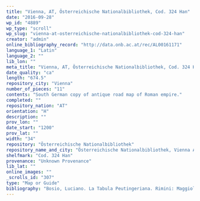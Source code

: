 ```yaml
---
title: "Vienna, AT, Österreichische Nationalbibliothek, Cod. 324 Han"
date: "2016-09-28"
wp_id: "4889"
wp_type: "scroll"
wp_slug: "vienna-at-osterreichische-nationalbibliothek-cod-324-han"
creator: "admin"
online_bibliography_record: "http://data.onb.ac.at/rec/AL00161171"
language_1: "Latin"
language_2: ""
lib_lon: ""
meta_title: "Vienna, AT, Österreichische Nationalbibliothek, Cod. 324 Han"
date_quality: "ca"
length: "674.5"
repository_city: "Vienna"
number_of_pieces: "11"
contents: "South German copy of antique road map of Roman empire."
completed: ""
repository_nation: "AT"
orientation: "H"
description: ""
prov_lon: ""
date_start: "1200"
prov_lat: ""
width: "34"
repository: "Österreichische Nationalbibliothek"
repository_name_and_city: "Österreichische Nationalbibliothek, Vienna AT"
shelfmark: "Cod. 324 Han"
provenance: "Unknown Provenance"
lib_lat: ""
online_images: ""
_scrolls_id: "307"
type: "Map or Guide"
bibliography: "Bosio, Luciano. La Tabula Peutingeriana. Rimini: Maggioli, 1983.<br/> Hermann, Julius. “Die Frühmittelalterlichen Handschriften Des Abendlandes. Beschreibendes Verzeichmis Der Illuminierten Handschriften in Österreich, 8.” In Neue Folge: Die Illuminierten Handschriften Und Inkunablen Der Nationalbibliothek in Wien, Vol. 1. Leipzig: Karl W. Hiersman, 1923, 5-8."
---
```




